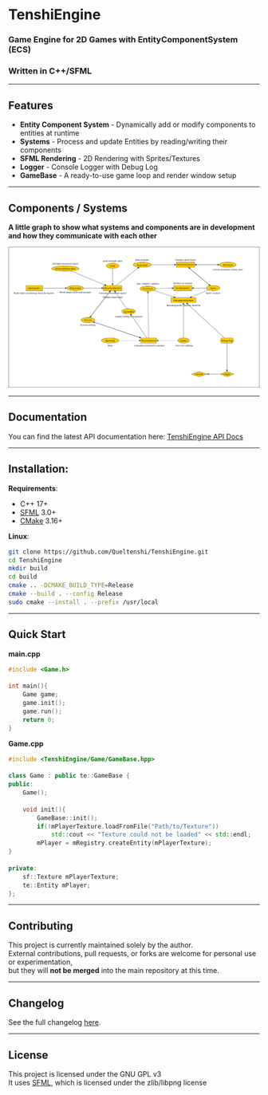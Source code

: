 # TenshiEngine
### Game Engine for 2D Games with EntityComponentSystem (ECS)
### Written in C++/SFML

---

## Features
- **Entity Component System** - Dynamically add or modify components to entities at runtime
- **Systems** - Process and update Entities by reading/writing their components
- **SFML Rendering** - 2D Rendering with Sprites/Textures
- **Logger** - Console Logger with Debug Log
- **GameBase** - A ready-to-use game loop and render window setup

---
## Components / Systems
**A little graph to show what systems and components are in development and how they communicate with each other**

![graph](Images/Components_Systems.png)

---

## Documentation
You can find the latest API documentation here: [TenshiEngine API Docs](https://Queltenshi.github.io/TenshiEngine/)

---

## Installation:
**Requirements**:
- C++ 17+
- [SFML](https://www.sfml-dev.org/) 3.0+
- [CMake](https://cmake.org/) 3.16+

**Linux**:
```bash
git clone https://github.com/Queltenshi/TenshiEngine.git
cd TenshiEngine
mkdir build
cd build
cmake .. -DCMAKE_BUILD_TYPE=Release
cmake --build . --config Release
sudo cmake --install . --prefix /usr/local

```

---

## Quick Start
**main.cpp**
``` cpp
#include <Game.h>

int main(){
    Game game;
    game.init();
    game.run();
    return 0;
}
```

**Game.cpp**
``` cpp
#include <TenshiEngine/Game/GameBase.hpp>

class Game : public te::GameBase {
public:
    Game();
    
    void init(){
        GameBase::init();
        if(!mPlayerTexture.loadFromFile("Path/to/Texture"))
            std::cout << "Texture could not be loaded" << std::endl;
        mPlayer = mRegistry.createEntity(mPlayerTexture);
}

private:
    sf::Texture mPlayerTexture;
    te::Entity mPlayer;
};
```
---

## Contributing
This project is currently maintained solely by the author.  
External contributions, pull requests, or forks are welcome for personal use or experimentation,  
but they will **not be merged** into the main repository at this time.

---

## Changelog
See the full changelog [here](CHANGELOG.md).

---

## License
This project is licensed under the GNU GPL v3  
It uses [SFML](https://www.sfml-dev.org/), which is licensed under the zlib/libpng license

